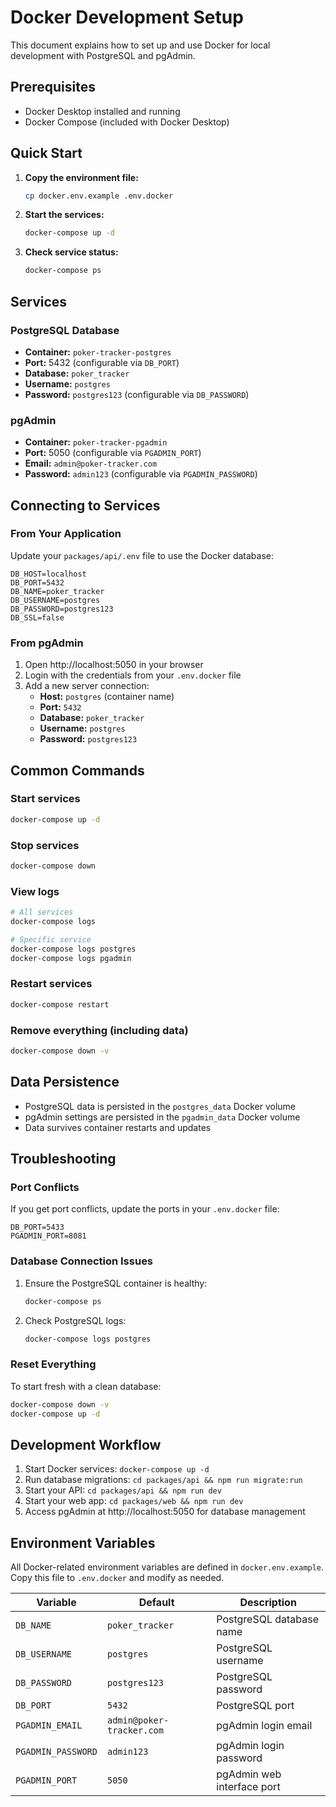 # Docker Development Setup

This document explains how to set up and use Docker for local development with PostgreSQL and pgAdmin.

## Prerequisites

- Docker Desktop installed and running
- Docker Compose (included with Docker Desktop)

## Quick Start

1. **Copy the environment file:**

   ```bash
   cp docker.env.example .env.docker
   ```

2. **Start the services:**

   ```bash
   docker-compose up -d
   ```

3. **Check service status:**
   ```bash
   docker-compose ps
   ```

## Services

### PostgreSQL Database

- **Container:** `poker-tracker-postgres`
- **Port:** 5432 (configurable via `DB_PORT`)
- **Database:** `poker_tracker`
- **Username:** `postgres`
- **Password:** `postgres123` (configurable via `DB_PASSWORD`)

### pgAdmin

- **Container:** `poker-tracker-pgadmin`
- **Port:** 5050 (configurable via `PGADMIN_PORT`)
- **Email:** `admin@poker-tracker.com`
- **Password:** `admin123` (configurable via `PGADMIN_PASSWORD`)

## Connecting to Services

### From Your Application

Update your `packages/api/.env` file to use the Docker database:

```env
DB_HOST=localhost
DB_PORT=5432
DB_NAME=poker_tracker
DB_USERNAME=postgres
DB_PASSWORD=postgres123
DB_SSL=false
```

### From pgAdmin

1. Open http://localhost:5050 in your browser
2. Login with the credentials from your `.env.docker` file
3. Add a new server connection:
   - **Host:** `postgres` (container name)
   - **Port:** `5432`
   - **Database:** `poker_tracker`
   - **Username:** `postgres`
   - **Password:** `postgres123`

## Common Commands

### Start services

```bash
docker-compose up -d
```

### Stop services

```bash
docker-compose down
```

### View logs

```bash
# All services
docker-compose logs

# Specific service
docker-compose logs postgres
docker-compose logs pgadmin
```

### Restart services

```bash
docker-compose restart
```

### Remove everything (including data)

```bash
docker-compose down -v
```

## Data Persistence

- PostgreSQL data is persisted in the `postgres_data` Docker volume
- pgAdmin settings are persisted in the `pgadmin_data` Docker volume
- Data survives container restarts and updates

## Troubleshooting

### Port Conflicts

If you get port conflicts, update the ports in your `.env.docker` file:

```env
DB_PORT=5433
PGADMIN_PORT=8081
```

### Database Connection Issues

1. Ensure the PostgreSQL container is healthy:
   ```bash
   docker-compose ps
   ```
2. Check PostgreSQL logs:
   ```bash
   docker-compose logs postgres
   ```

### Reset Everything

To start fresh with a clean database:

```bash
docker-compose down -v
docker-compose up -d
```

## Development Workflow

1. Start Docker services: `docker-compose up -d`
2. Run database migrations: `cd packages/api && npm run migrate:run`
3. Start your API: `cd packages/api && npm run dev`
4. Start your web app: `cd packages/web && npm run dev`
5. Access pgAdmin at http://localhost:5050 for database management

## Environment Variables

All Docker-related environment variables are defined in `docker.env.example`. Copy this file to `.env.docker` and modify as needed.

| Variable           | Default                   | Description                |
| ------------------ | ------------------------- | -------------------------- |
| `DB_NAME`          | `poker_tracker`           | PostgreSQL database name   |
| `DB_USERNAME`      | `postgres`                | PostgreSQL username        |
| `DB_PASSWORD`      | `postgres123`             | PostgreSQL password        |
| `DB_PORT`          | `5432`                    | PostgreSQL port            |
| `PGADMIN_EMAIL`    | `admin@poker-tracker.com` | pgAdmin login email        |
| `PGADMIN_PASSWORD` | `admin123`                | pgAdmin login password     |
| `PGADMIN_PORT`     | `5050`                    | pgAdmin web interface port |
